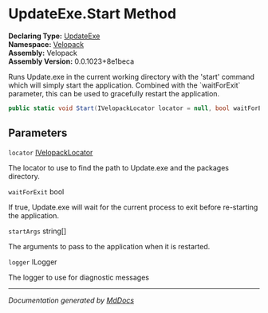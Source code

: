 ﻿<!--  
  <auto-generated>   
    The contents of this file were generated by a tool.  
    Changes to this file may be list if the file is regenerated  
  </auto-generated>   
-->

# UpdateExe.Start Method

**Declaring Type:** [UpdateExe](../index.md)  
**Namespace:** [Velopack](../../index.md)  
**Assembly:** Velopack  
**Assembly Version:** 0.0.1023+8e1beca

Runs Update.exe in the current working directory with the 'start' command which will simply start the application. Combined with the \`waitForExit\` parameter, this can be used to gracefully restart the application.

```csharp
public static void Start(IVelopackLocator locator = null, bool waitForExit = true, string[] startArgs = null, ILogger logger = null);
```

## Parameters

`locator`  [IVelopackLocator](../../Locators/IVelopackLocator/index.md)

The locator to use to find the path to Update.exe and the packages directory.

`waitForExit`  bool

If true, Update.exe will wait for the current process to exit before re\-starting the application.

`startArgs`  string\[\]

The arguments to pass to the application when it is restarted.

`logger`  ILogger

The logger to use for diagnostic messages

___

*Documentation generated by [MdDocs](https://github.com/ap0llo/mddocs)*
